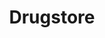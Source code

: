 ---
title: "Drugstore"
url: /ciudad-autonoma-de-buenos-aires/drugstore-san-martin/
shop: farmacia
---